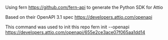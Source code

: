 Using fern https://github.com/fern-api to generate the Python SDK for Attio 

Based on their OpenAPI 3.1 spec
https://developers.attio.com/openapi

This command was used to init this repo
fern init --openapi https://developers.attio.com/openapi/655e2ce3ace07f065aa1dd14

